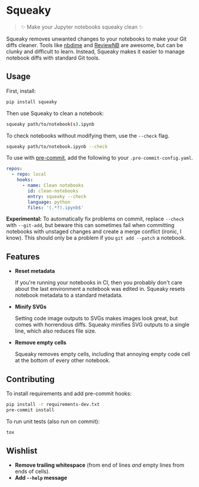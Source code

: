 # Squeaky

> ✨ Make your Jupyter notebooks squeaky clean ✨

Squeaky removes unwanted changes to your notebooks to make your Git diffs
cleaner. Tools like [nbdime](https://nbdime.readthedocs.io/en/latest/) and
[ReviewNB](https://www.reviewnb.com/) are awesome, but can be clunky and
difficult to learn. Instead, Squeaky makes it easier to manage notebook diffs
with standard Git tools.


## Usage

First, install:

```sh
pip install squeaky
```

Then use Squeaky to clean a notebook:

```sh
squeaky path/to/notebook(s).ipynb
```

To check notebooks without modifying them, use the `--check` flag.

```sh
squeaky path/to/notebook.ipynb --check
```

To use with [pre-commit](https://pre-commit.com/), add the following to your
`.pre-commit-config.yaml`.

```yaml
repos:
  - repo: local
    hooks:
      - name: Clean notebooks
        id: clean-notebooks
        entry: squeaky --check
        language: python
        files: '(.*?).ipynb$'
```

**Experimental:** To automatically fix problems on commit, replace `--check`
with `--git-add`, but beware this can sometimes fail when committing notebooks
with unstaged changes and create a merge conflict (ironic, I know). This should
only be a problem if you `git add --patch` a notebook.


## Features

- **Reset metadata**

  If you're running your notebooks in CI, then you probably don't care about
  the last environment a notebook was edited in. Squeaky resets notebook
  metadata to a standard metadata.

- **Minify SVGs**

  Setting code image outputs to SVGs makes images look great, but comes with
  horrendous diffs. Squeaky minifies SVG outputs to a single line, which also
  reduces file size.

- **Remove empty cells**
  
  Squeaky removes empty cells, including that annoying empty code cell at the
  bottom of every other notebook.


## Contributing

To install requirements and add pre-commit hooks:

```sh
pip install -r requirements-dev.txt
pre-commit install
```

To run unit tests (also run on commit):

```sh
tox
```

## Wishlist

- **Remove trailing whitespace** (from end of lines *and* empty lines from ends
  of cells).
- **Add `--help` message**
